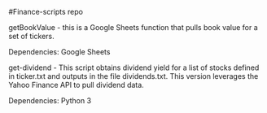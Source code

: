 #Finance-scripts repo

getBookValue - this is a Google Sheets function that pulls book value for a set of tickers.

Dependencies: Google Sheets

get-dividend - This script obtains dividend yield for a list of stocks defined in ticker.txt and outputs in the file dividends.txt. This version leverages the Yahoo Finance API to pull dividend data.

Dependencies: Python 3
